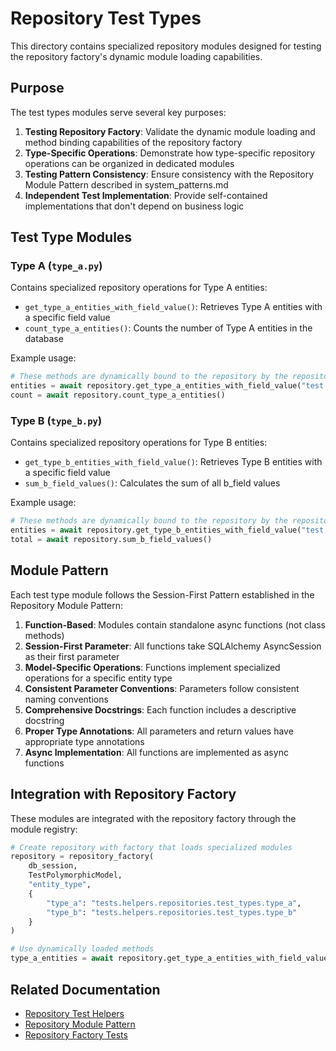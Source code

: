 # Repository Test Types

This directory contains specialized repository modules designed for testing the repository factory's dynamic module loading capabilities.

## Purpose

The test types modules serve several key purposes:

1. **Testing Repository Factory**: Validate the dynamic module loading and method binding capabilities of the repository factory
2. **Type-Specific Operations**: Demonstrate how type-specific repository operations can be organized in dedicated modules
3. **Testing Pattern Consistency**: Ensure consistency with the Repository Module Pattern described in system_patterns.md
4. **Independent Test Implementation**: Provide self-contained implementations that don't depend on business logic

## Test Type Modules

### Type A (`type_a.py`)

Contains specialized repository operations for Type A entities:

- `get_type_a_entities_with_field_value()`: Retrieves Type A entities with a specific field value
- `count_type_a_entities()`: Counts the number of Type A entities in the database

Example usage:

```python
# These methods are dynamically bound to the repository by the repository factory
entities = await repository.get_type_a_entities_with_field_value("test value")
count = await repository.count_type_a_entities()
```

### Type B (`type_b.py`)

Contains specialized repository operations for Type B entities:

- `get_type_b_entities_with_field_value()`: Retrieves Type B entities with a specific field value
- `sum_b_field_values()`: Calculates the sum of all b_field values

Example usage:

```python
# These methods are dynamically bound to the repository by the repository factory
entities = await repository.get_type_b_entities_with_field_value("test value")
total = await repository.sum_b_field_values()
```

## Module Pattern

Each test type module follows the Session-First Pattern established in the Repository Module Pattern:

1. **Function-Based**: Modules contain standalone async functions (not class methods)
2. **Session-First Parameter**: All functions take SQLAlchemy AsyncSession as their first parameter
3. **Model-Specific Operations**: Functions implement specialized operations for a specific entity type
4. **Consistent Parameter Conventions**: Parameters follow consistent naming conventions
5. **Comprehensive Docstrings**: Each function includes a descriptive docstring
6. **Proper Type Annotations**: All parameters and return values have appropriate type annotations
7. **Async Implementation**: All functions are implemented as async functions

## Integration with Repository Factory

These modules are integrated with the repository factory through the module registry:

```python
# Create repository with factory that loads specialized modules
repository = repository_factory(
    db_session,
    TestPolymorphicModel,
    "entity_type",
    {
        "type_a": "tests.helpers.repositories.test_types.type_a",
        "type_b": "tests.helpers.repositories.test_types.type_b"
    }
)

# Use dynamically loaded methods
type_a_entities = await repository.get_type_a_entities_with_field_value("test value")
```

## Related Documentation

- [Repository Test Helpers](../README.md)
- [Repository Module Pattern](../../../../../docs/system_patterns.md#repository-module-pattern)
- [Repository Factory Tests](../../../integration/repositories/test_factory.py)
